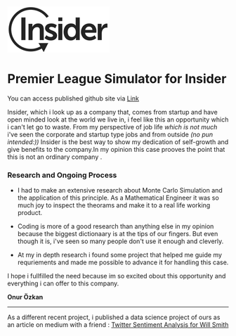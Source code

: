 ![insider](./docs/images/logo.webp)
# Premier League Simulator for Insider

You can access published github site via [Link](https://onurzkan.github.io/insider-case/)

Insider, which i look up as a company that, comes from startup and have open minded look at the world we live in, i feel like this an opportunity which i can't let go to waste. From my perspective of job life *which is not much* i've seen the corporate and startup type jobs and from outside *(no pun intended:))* Insider is the best way to show my dedication of self-growth and give benefits to the company.In my opinion this case prooves the point that this is not an ordinary company .

### Research and Ongoing Process 

- I had to make an extensive research about Monte Carlo Simulation and the application of this principle. As a Mathematical Engineer it was so much joy to inspect the theorams and make it to a real life working product.

- Coding is more of a good research than anything else in my opinion because the biggest dictionaary is at the tips of our fingers. But even though it is, i've seen so many people don't use it enough and cleverly.

- At my in depth research i found some project that helped me guide my requriements and made me possible to advance it for handling this case.

I hope i fullfilled the need because im so excited obout this opportunity and everything i can offer to this company.

**Onur Özkan**

---

As a different recent project, i published a data science project of ours as an article on medium with a friend : [Twitter Sentiment Analysis for Will Smith](https://medium.com/@onurozkan_/twitter-sentiment-analysis-for-will-smith-498938378cc7)
